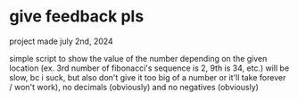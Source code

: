 # give feedback pls

project made july 2nd, 2024

simple script to show the value of the number depending on the given location (ex. 3rd number of fibonacci's sequence is 2, 9th is 34, etc.)
will be slow, bc i suck, but also don't give it too big of a number or it'll take forever / won't work), no decimals (obviously) and no negatives (obviously)
